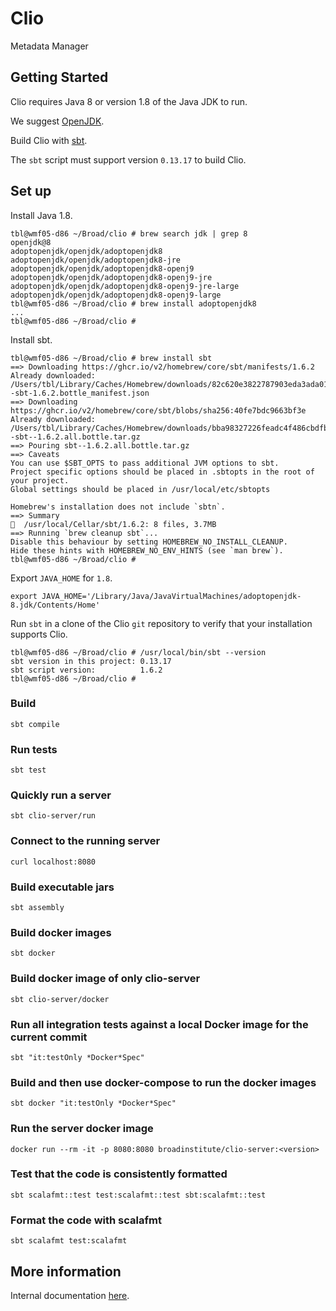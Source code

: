 # Clio

Metadata Manager

## Getting Started

Clio requires Java 8 or version 1.8 of the Java JDK to run.

We suggest [OpenJDK](https://openjdk.java.net/).

Build Clio with [sbt](https://www.scala-sbt.org/).

The `sbt` script must support version `0.13.17` to build Clio.

## Set up

Install Java 1.8.

```
tbl@wmf05-d86 ~/Broad/clio # brew search jdk | grep 8
openjdk@8
adoptopenjdk/openjdk/adoptopenjdk8
adoptopenjdk/openjdk/adoptopenjdk8-jre
adoptopenjdk/openjdk/adoptopenjdk8-openj9
adoptopenjdk/openjdk/adoptopenjdk8-openj9-jre
adoptopenjdk/openjdk/adoptopenjdk8-openj9-jre-large
adoptopenjdk/openjdk/adoptopenjdk8-openj9-large
tbl@wmf05-d86 ~/Broad/clio # brew install adoptopenjdk8
...
tbl@wmf05-d86 ~/Broad/clio #
```

Install sbt.

```
tbl@wmf05-d86 ~/Broad/clio # brew install sbt
==> Downloading https://ghcr.io/v2/homebrew/core/sbt/manifests/1.6.2
Already downloaded: /Users/tbl/Library/Caches/Homebrew/downloads/82c620e3822787903eda3ada0109c5b8c5f09f992572b21ef98a412d34319770--sbt-1.6.2.bottle_manifest.json
==> Downloading https://ghcr.io/v2/homebrew/core/sbt/blobs/sha256:40fe7bdc9663bf3e
Already downloaded: /Users/tbl/Library/Caches/Homebrew/downloads/bba98327226feadc4f486cbdfb8d040cf99e68c2761726842f428245538c07d4--sbt--1.6.2.all.bottle.tar.gz
==> Pouring sbt--1.6.2.all.bottle.tar.gz
==> Caveats
You can use $SBT_OPTS to pass additional JVM options to sbt.
Project specific options should be placed in .sbtopts in the root of your project.
Global settings should be placed in /usr/local/etc/sbtopts

Homebrew's installation does not include `sbtn`.
==> Summary
🍺  /usr/local/Cellar/sbt/1.6.2: 8 files, 3.7MB
==> Running `brew cleanup sbt`...
Disable this behaviour by setting HOMEBREW_NO_INSTALL_CLEANUP.
Hide these hints with HOMEBREW_NO_ENV_HINTS (see `man brew`).
tbl@wmf05-d86 ~/Broad/clio #
```

Export `JAVA_HOME` for `1.8`.

```
export JAVA_HOME='/Library/Java/JavaVirtualMachines/adoptopenjdk-8.jdk/Contents/Home'
```

Run `sbt` in a clone of the Clio `git` repository
to verify that your installation supports Clio.

```
tbl@wmf05-d86 ~/Broad/clio # /usr/local/bin/sbt --version
sbt version in this project: 0.13.17
sbt script version:          1.6.2
tbl@wmf05-d86 ~/Broad/clio #
```

### Build

`sbt compile`

### Run tests

`sbt test`

### Quickly run a server

`sbt clio-server/run`

### Connect to the running server

`curl localhost:8080`

### Build executable jars

`sbt assembly`

### Build docker images

`sbt docker`

### Build docker image of only clio-server

`sbt clio-server/docker`

### Run all integration tests against a local Docker image for the current commit

`sbt "it:testOnly *Docker*Spec"`

### Build and then use docker-compose to run the docker images

`sbt docker "it:testOnly *Docker*Spec"`

### Run the server docker image

`docker run --rm -it -p 8080:8080 broadinstitute/clio-server:<version>`

### Test that the code is consistently formatted

`sbt scalafmt::test test:scalafmt::test sbt:scalafmt::test`

### Format the code with scalafmt

`sbt scalafmt test:scalafmt`

## More information

Internal documentation [here](https://broadinstitute.atlassian.net/wiki/pages/viewpage.action?pageId=114531509).
